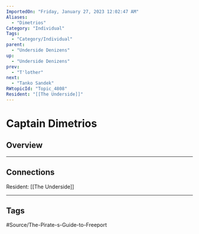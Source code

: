 ```yaml
---
ImportedOn: "Friday, January 27, 2023 12:02:47 AM"
Aliases:
  - "Dimetrios"
Category: "Individual"
Tags:
  - "Category/Individual"
parent:
  - "Underside Denizens"
up:
  - "Underside Denizens"
prev:
  - "T'lother"
next:
  - "Tanko Sandek"
RWtopicId: "Topic_4808"
Resident: "[[The Underside]]"
---
```

# Captain Dimetrios
## Overview
---
## Connections
Resident: [[The Underside]]


---
## Tags
#Source/The-Pirate-s-Guide-to-Freeport

